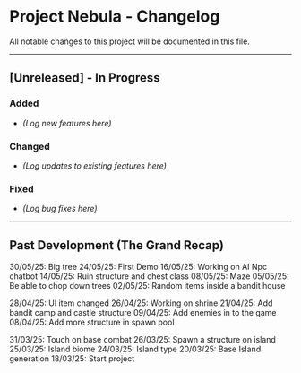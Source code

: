 # Project Nebula - Changelog

All notable changes to this project will be documented in this file.

---

## [Unreleased] - In Progress

### Added
- *(Log new features here)*

### Changed
- *(Log updates to existing features here)*

### Fixed
- *(Log bug fixes here)*

---

## Past Development (The Grand Recap)

30/05/25: Big tree
24/05/25: First Demo
16/05/25: Working on AI Npc chatbot
14/05/25: Ruin structure and chest class
08/05/25: Maze
05/05/25: Be able to chop down trees
02/05/25: Random items inside a bandit house

28/04/25: UI item changed
26/04/25: Working on shrine
21/04/25: Add bandit camp and castle structure
09/04/25: Add enemies in to the game
08/04/25: Add more structure in spawn pool

31/03/25: Touch on base combat
26/03/25: Spawn a structure on island
25/03/25: Island biome
24/03/25: Island type
20/03/25: Base Island generation
18/03/25: Start project 

